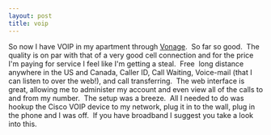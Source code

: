 ```yaml
---
layout: post
title: voip
---
```

So now I have VOIP in my apartment through
[Vonage](http://www.vonage.com).  So far so good.  The quality is on par
with that of a very good cell connection and for the price I'm paying
for service I feel like I'm getting a steal.  Free  long distance
anywhere in the US and Canada, Caller ID, Call Waiting, Voice-mail (that
I can listen to over the web!), and call transferring.  The web
interface is great, allowing me to administer my account and even view
all of the calls to and from my number.  The setup was a breeze.  All I
needed to do was hookup the Cisco VOIP device to my network, plug it in
to the wall, plug in the phone and I was off.  If you have broadband I
suggest you take a look into this.
